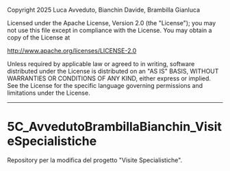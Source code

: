 Copyright 2025 Luca Avveduto, Bianchin Davide, Brambilla Gianluca

Licensed under the Apache License, Version 2.0 (the "License");
you may not use this file except in compliance with the License.
You may obtain a copy of the License at

   http://www.apache.org/licenses/LICENSE-2.0

Unless required by applicable law or agreed to in writing, software
distributed under the License is distributed on an "AS IS" BASIS,
WITHOUT WARRANTIES OR CONDITIONS OF ANY KIND, either express or implied.
See the License for the specific language governing permissions and
limitations under the License.

---


# 5C_AvvedutoBrambillaBianchin_VisiteSpecialistiche
Repository per la modifica del progetto "Visite Specialistiche".